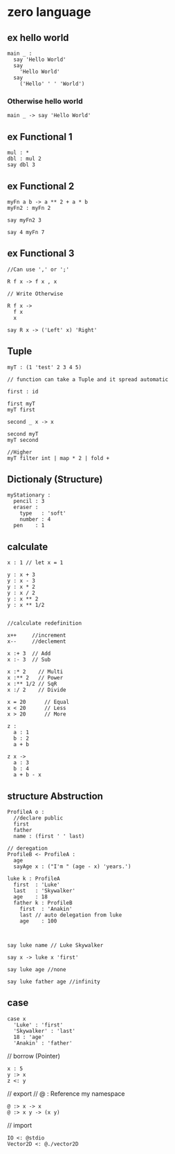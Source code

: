 
# zero language

## ex hello world
```
main _ : 
  say 'Hello World'
  say
    'Hello World'
  say
    ('Hello' ' ' 'World')
```

### Otherwise hello world

```main _ -> say 'Hello World'```


## ex Functional 1
```
mul : *
dbl : mul 2
say dbl 3
```

## ex Functional 2
```
myFn a b -> a ** 2 + a * b
myFn2 : myFn 2

say myFn2 3

say 4 myFn 7
```
## ex Functional 3

```
//Can use ',' or ';'

R f x -> f x , x

// Write Otherwise

R f x ->
  f x
  x

say R x -> ('Left' x) 'Right'

```

## Tuple
```
myT : (1 'test' 2 3 4 5)

// function can take a Tuple and it spread automatic

first : id

first myT
myT first

second _ x -> x

second myT
myT second

//Higher
myT filter int | map * 2 | fold +
```

## Dictionaly (Structure)
```
myStationary : 
  pencil : 3
  eraser :
    type   : 'soft'
    number : 4
  pen    : 1
```

## calculate  

```
x : 1 // let x = 1

y : x + 3
y : x - 3
y : x * 2
y : x / 2
y : x ** 2
y : x ** 1/2


//calculate redefinition

x++     //increment
x--     //declement

x :+ 3  // Add
x :- 3  // Sub

x :* 2    // Multi
x :** 2   // Power
x :** 1/2 // SqR
x :/ 2    // Divide

x = 20      // Equal
x < 20      // Less
x > 20      // More

z :
  a : 1
  b : 2
  a + b

z x ->
  a : 3
  b : 4
  a + b - x

```

## structure Abstruction

```
ProfileA o :
  //declare public
  first
  father
  name : (first ' ' last)

// deregation
ProfileB <- ProfileA :
  age
  sayAge x : ("I'm " (age - x) 'years.')

luke k : ProfileA
  first  : 'Luke'
  last   : 'Skywalker'
  age    : 18
  father k : ProfileB
    first  : 'Anakin'
    last // auto delegation from luke
    age    : 100



say luke name // Luke Skywalker

say x -> luke x 'first'

say luke age //none

say luke father age //infinity

```
## case
```
case x
  'Luke' : 'first'
  'Skywalker' : 'last'
  18 : 'age'
  'Anakin' : 'father'
```

// borrow (Pointer)

```
x : 5
y :> x
z <: y
```

// export
// @ : Reference my namespace

```
@ :> x -> x
@ :> x y -> (x y)
```


// import
```
IO <: @stdio
Vector2D <: @./vector2D
```
